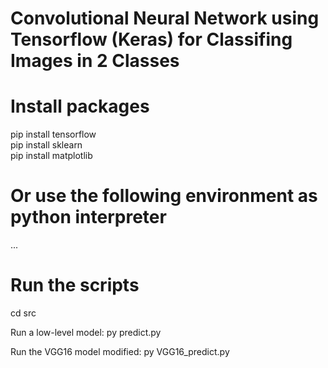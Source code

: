 # Convolutional Neural Network using Tensorflow (Keras) for Classifing Images in 2 Classes

# Install packages
pip install tensorflow  
pip install sklearn  
pip install matplotlib

# Or use the following environment as python interpreter

...

# Run the scripts
cd src

Run a low-level model: py predict.py

Run the VGG16 model modified: py VGG16_predict.py
